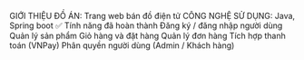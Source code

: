 GIỚI THIỆU ĐỒ ÁN: Trang web bán đồ điện tử
CÔNG NGHỆ SỬ DỤNG: Java, Spring boot
✅ Tính năng đã hoàn thành
 Đăng ký / đăng nhập người dùng
 Quản lý sản phẩm
 Giỏ hàng và đặt hàng
 Quản lý đơn hàng
 Tích hợp thanh toán (VNPay)
 Phân quyền người dùng (Admin / Khách hàng)

